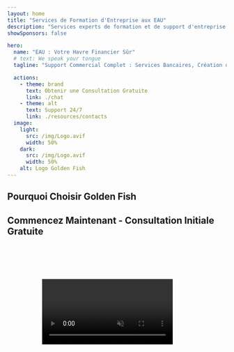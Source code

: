 ```yaml
---
layout: home
title: "Services de Formation d'Entreprise aux EAU"
description: "Services experts de formation et de support d'entreprise aux EAU. Solutions de création d'entreprise, bancaires, fiscales, juridiques et de visa. Réalisation de vos rêves d'entreprise."
showSponsors: false

hero:
  name: "EAU : Votre Havre Financier Sûr"
  # text: We speak your tongue
  tagline: "Support Commercial Complet : Services Bancaires, Création d'Entreprise, Visas. Aucun frais initial – paiement uniquement après approbation."

  actions:
    - theme: brand
      text: Obtenir une Consultation Gratuite
      link: ./chat
    - theme: alt
      text: Support 24/7
      link: ./resources/contacts
  image:
    light:
      src: /img/Logo.avif
      width: 50%
    dark:
      src: /img/Logo.avif
      width: 50%
    alt: Logo Golden Fish
---
```


<FeatureCards :features="[
  {
    title: 'Ouverture de Compte Bancaire',
    details: 'Ouvrez facilement des comptes bancaires professionnels ou personnels auprès des banques de confiance des EAU.',
    items: [
      'Approbations garanties pour les comptes bancaires d\'entreprise',
      'Taux de réussite de 90%',
      '**Aucun frais initial** - paiement uniquement après approbation',
    ],
    linkText: 'En Savoir Plus',
    link: './uae-business/offer/banking/',
    icon: {
      light: '/img/iStock-2153786564.avif',
      dark: '/img/iStock-2166793628.avif',
      alt: 'Services Bancaires'
    }
  },
  {
    title: 'Golden Visa & Résidence',
    details: 'Obtenez un **Golden Visa** des EAU pour une résidence à long terme avec un processus de demande simplifié.',
    items: [
      '**Pas besoin d\'entrer aux EAU tous les 6 mois**',
      'Taux de réussite de 98%',
      '**Aucun frais initial** - paiement uniquement après approbation',
    ],
    linkText: 'En Savoir Plus',
    link: './uae-business/offer/golden-visa/',
    icon: {
      light: '/img/iStock-1312241253.avif',
      dark: '/img/ILONMASKID.webp',
      alt: 'Services de Visa'
    }
  },
  {
    title: 'Guide de Création d\'Entreprise',
    details: 'Guide complet pour créer des entreprises en Free Zone, offshore, Mainland, succursale.',
    items: [
      '**Propriété étrangère à 100%** disponible en Free Zones et Mainland',
      'Taux d\'imposition bas - seulement 9% d\'impôt sur les sociétés',
      'Pas de contrôle des changes - rapatriement facile des capitaux'
    ],
    linkText: 'En Savoir Plus',
    link: './uae-business/company-registration/overview',
    icon: {
      light: '/img/iStock-2051326997.avif',
      dark: '/img/iStock-1448478309.jpg',
      alt: 'Guide de Création d\'Entreprise'
    }
  },
]" />

<FeatureCards :features="[
  {
    title: 'Services de Conformité',
    details: 'Nos experts vous guident à travers les exigences réglementaires complexes des EAU, y compris les rapports ESR et les déclarations UBO.',
    items: [],
    linkText: 'En Savoir Plus',
    link: './uae-business/company-registration/ubo',
    icon: {
      light: '/img/iStock-1299393716.avif',
      dark: '/img/iStock-2149731304.avif',
      alt: 'Services de Conformité'
    }
  },
  {
    title: 'Impôt sur les Sociétés & TVA',
    details: 'Conseils d\'experts pour assurer la conformité aux obligations d\'impôt sur les sociétés et de TVA auprès de l\'Autorité Fiscale Fédérale (FTA).',
    items: [],
    linkText: 'En Savoir Plus',
    link: './uae-business/company-registration/accounting-legal',
    icon: {
      light: '/img/iStock-1018285934.avif',
      dark: '/img/iStock-584576538.avif',
      alt: 'Services Fiscaux'
    }
  },
  {
    title: 'Services Juridiques',
    details: 'L\'équipe juridique conseille sur les lois des EAU concernant les fusions-acquisitions, la restructuration d\'entreprise, le financement et la résolution des litiges.',
    items: [],
    linkText: 'En Savoir Plus',
    link: './uae-business/company-registration/Protect-Your-Business',
    icon: {
      light: '/img/iStock-650045508.avif',
      dark: '/img/iStock-1498627598.avif',
      alt: 'Services Juridiques'
    }
  },
  {
    title: 'Comptabilité & Paie',
    details: 'Nos comptables gèrent les finances, assurant la tenue des comptes, le rapprochement, la paie et le support d\'audit, économisant les coûts de recrutement.',
    items: [],
    linkText: 'En Savoir Plus',
    link: './resources/contacts',
    icon: {
      light: '/img/iStock-1022793868.avif',
      dark: '/img/iStock-1320130292.jpg',
      alt: 'Services Comptables'
    }
  }
]" />

## Pourquoi Choisir Golden Fish

<BenefitsList :features="[
{
 icon: '💰',
 title: 'Honoraires Basés sur le Succès',
 text: '**Aucun frais initial - paiement uniquement après approbation.** Transparence totale sans coûts cachés.'
},
{
 icon: '🔄',
 title: 'Solutions Multiples',
 text: 'Accès aux banques locales et internationales. Options alternatives si la première demande est refusée.'
},
{
 icon: '🏦',
 title: 'Relations Bancaires',
 text: 'Partenariats solides avec les principales banques des EAU et internationales. Demandes auprès de plusieurs banques pour maximiser les chances d\'approbation.'
},
{
 icon: '📊',
 title: 'Gestion Complète',
 text: 'Prise en charge de A à Z, de la documentation à l\'activation du compte, avec des mises à jour hebdomadaires et une communication directe avec la banque.'
},
{
 icon: '📝',
 title: 'Documentation Professionnelle',
 text: 'Notre équipe prépare des plans d\'affaires complets et gère toute la documentation de conformité.'
},
{
 icon: '🤝',
 title: 'Support Continu',
 text: 'Assistance continue pour les opérations bancaires et les exigences de conformité après l\'ouverture du compte.'
}
]" />

## Commencez Maintenant - Consultation Initiale Gratuite

<div id="contact-form"></div>

<video  autoplay muted playsinline style="padding: 80px" >
  <source src="/img/iStock-2185906461.mp4" type="video/mp4">
</video>

<ContactFormModal formName="Page d'accueil" buttonText="Obtenir une consultation gratuite" 
:services="['📝 Company registration', '🏧 Opening bank accounts', '🪪 EID & Golden Visa', 'Other Services']"/>

<!-- <br>

# Histoires de Réussite

<br>

<ImageGrid :images="[
  { src: '/img/iStock-1945498989.avif', href: './immigration.md', alt: 'Immigration aux EAU' },
  { src: '/img/iStock-1965736217.avif', href: './immigration.md', alt: 'Immigration aux EAU' },
]"/> -->